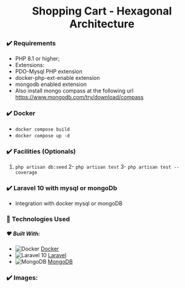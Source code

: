 
<h1 align="center">Shopping Cart - Hexagonal Architecture</h1>

###  :heavy_check_mark:	Requirements

- PHP 8.1 or higher;
- Extensions:
- PDO-Mysql PHP extension 
- docker-php-ext-enable extension
- mongodb enabled extension
- Also install mongo compass at the following url https://www.mongodb.com/try/download/compass

### :heavy_check_mark:	Docker

- <code>docker compose build</code>
- <code>docker compose up -d</code>

### :heavy_check_mark:	Facilities (Optionals)

1. <code>php artisan db:seed</code>
2- <code>php artisan test</code>
3- <code>php artisan test --coverage</code>

### :heavy_check_mark: Laravel 10 with mysql or mongoDb

- Integration with docker mysql or mongoDB

### :rocket: Technologies Used

##### :heart: Built With:

* ![Docker](https://img.shields.io/badge/Docker-<COLOR>?style=for-the-badge&logo=docker&logoColor=white) [Docker](https://www.docker.com/)
* ![Laravel 10](https://img.shields.io/badge/Laravel%2010-<COLOR>?style=for-the-badge&logo=laravel&logoColor=white) [Laravel](https://laravel.com/)
* ![MongoDB](https://img.shields.io/badge/MongoDB-<COLOR>?style=for-the-badge&logo=mongodb&logoColor=white) [MongoDB](https://www.mongodb.com/)


### :heavy_check_mark: Images:






